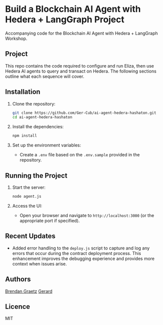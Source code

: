 # Build a Blockchain AI Agent with Hedera + LangGraph Project

Accompanying code for the Blockchain AI Agent with Hedera + LangGraph Workshop.

## Project

This repo contains the code required to configure and run Eliza,
then use Hedera AI agents to query and transact on Hedera.
The following sections outline what each sequence will cover.

## Installation

1. Clone the repository:
   ```bash
   git clone https://github.com/Ger-Cub/ai-agent-hedera-hashaton.git
   cd ai-agent-hedera-hashaton
   ```

2. Install the dependencies:
   ```bash
   npm install
   ```

3. Set up the environment variables:
   - Create a `.env` file based on the `.env.sample` provided in the repository.

## Running the Project

1. Start the server:
   ```bash
   node agent.js
   ```

2. Access the UI:
   - Open your browser and navigate to `http://localhost:3000` (or the appropriate port if specified).

## Recent Updates

- Added error handling to the `deploy.js` script to capture and log any errors that occur during the contract deployment process. This enhancement improves the debugging experience and provides more context when issues arise.

## Authors

[Brendan Graetz](https://blog.bguiz.com/)
[Gerard](https://ger-cub.github.io/portfoliogerard/)

## Licence

MIT
